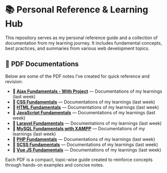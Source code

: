 <h1>📚 Personal Reference & Learning Hub</h1>

<p>
  This repository serves as my personal reference guide and a collection of documentation from my learning journey. 
  It includes fundamental concepts, best practices, and summaries from various web development topics.
</p>

<h2>📝 PDF Documentations</h2>
<p>Below are some of the PDF notes I’ve created for quick reference and revision:</p>

<ul>
  <li><strong>📄 <a href="#">Ajax Fundamentals - With Project</a></strong> — Documentations of my learnings (last week)</li>
  <li><strong>📄 <a href="#">CSS Fundamentals</a></strong> — Documentations of my learnings (last week)</li>
  <li><strong>📄 <a href="#">HTML Fundamentals</a></strong> — Documentations of my learnings (last week)</li>
  <li><strong>📄 <a href="#">JavaScript Fundamentals</a></strong> — Documentations of my learnings (last week)</li>
  <li><strong>📄 <a href="#">Laravel Fundamentals</a></strong> — Documentations of my learnings (last week)</li>
  <li><strong>📄 <a href="#">MySQL Fundamentals with XAMPP</a></strong> — Documentations of my learnings (last week)</li>
  <li><strong>📄 <a href="#">PHP Fundamentals</a></strong> — Documentations of my learnings (last week)</li>
  <li><strong>📄 <a href="#">SCSS Fundamentals</a></strong> — Documentations of my learnings (last week)</li>
  <li><strong>📄 <a href="#">Vue JS Fundamentals</a></strong> — Documentations of my learnings (last week)</li>
</ul>

<p>
  Each PDF is a compact, topic-wise guide created to reinforce concepts through hands-on examples and concise notes.
</p>
